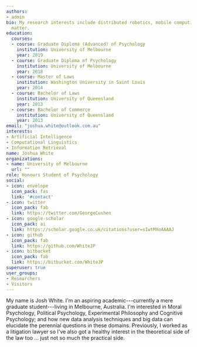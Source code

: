 ```yaml
---
authors:
- admin
bio: My research interests include distributed robotics, mobile computing and programmable
  matter.
education:
  courses:
  - course: Graduate Diploma (Advanced) of Psychology
    institution: University of Melbourne
    year: 2019
  - course: Graduate Diploma of Psychology
    institution: University of Melbourne
    year: 2018
  - course: Master of Laws
    institution: Washington University in Saint Louis
    year: 2014
  - course: Bachelor of Laws
    institution: University of Queensland
    year: 2013
  - course: Bachelor of Commerce 
    institution: University of Queensland
    year: 2013
email: "joshua.white@outlook.com.au"
interests:
- Artificial Intelligence
- Computational Linguistics
- Information Retrieval
name: Joshua White
organizations:
- name: University of Melbourne
  url: ""
role: Honours Student of Psychology
social:
- icon: envelope
  icon_pack: fas
  link: '#contact'
- icon: twitter
  icon_pack: fab
  link: https://twitter.com/GeorgeCushen
- icon: google-scholar
  icon_pack: ai
  link: https://scholar.google.co.uk/citations?user=sIwtMXoAAAAJ
- icon: github
  icon_pack: fab
  link: https://github.com/WhiteJP
- icon: bitbucket 
  icon_pack: fab
  link: https://bitbucket.com/WhiteJP
superuser: true
user_groups:
- Researchers
- Visitors
---
```


My name is Josh White. I'm an aspiring academic---currently a mere graduate student---living in Melbourne, Australia. I'm interested in Moral Psychology, Political Psychology, Experimental Philosophy and Cognitive Psychology; and how new data analysis techniques and big data can elucidate the perennial questions in these domains. Previously, I worked as a litigation lawyer so I've also got a healthy interest in the theoretical side of the law too ... just not so much the practical side.